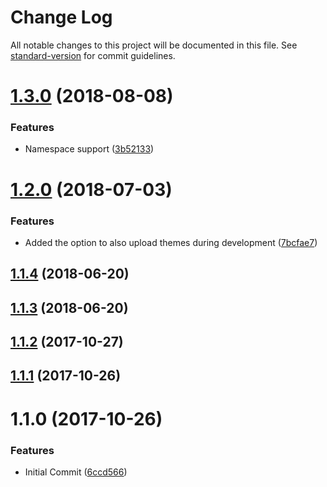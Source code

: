 # Change Log

All notable changes to this project will be documented in this file. See [standard-version](https://github.com/conventional-changelog/standard-version) for commit guidelines.

<a name="1.3.0"></a>
# [1.3.0](https://github.com/CognosExt/grunt-cognos-ext-upload/compare/v1.2.0...v1.3.0) (2018-08-08)


### Features

* Namespace support ([3b52133](https://github.com/CognosExt/grunt-cognos-ext-upload/commit/3b52133))



<a name="1.2.0"></a>
# [1.2.0](https://github.com/CognosExt/grunt-cognos-ext-upload/compare/v1.1.4...v1.2.0) (2018-07-03)


### Features

* Added the option to also upload themes during development ([7bcfae7](https://github.com/CognosExt/grunt-cognos-ext-upload/commit/7bcfae7))



<a name="1.1.4"></a>
## [1.1.4](https://github.com/CognosExt/grunt-cognos-ext-upload/compare/v1.1.3...v1.1.4) (2018-06-20)



<a name="1.1.3"></a>
## [1.1.3](https://github.com/CognosExt/grunt-cognos-ext-upload/compare/v1.1.2...v1.1.3) (2018-06-20)



<a name="1.1.2"></a>
## [1.1.2](https://github.com/CognosExt/grunt-cognos-ext-upload/compare/v1.1.1...v1.1.2) (2017-10-27)



<a name="1.1.1"></a>
## [1.1.1](https://github.com/CognosExt/grunt-cognos-ext-upload/compare/v1.1.0...v1.1.1) (2017-10-26)



<a name="1.1.0"></a>
# 1.1.0 (2017-10-26)


### Features

* Initial Commit ([6ccd566](https://github.com/CognosExt/grunt-cognos-ext-upload/commit/6ccd566))

